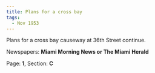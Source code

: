 ```yaml
---  
title: Plans for a cross bay  
tags:  
  - Nov 1953  
---  
```

  
Plans for a cross bay causeway at 36th Street continue.  
  
Newspapers: **Miami Morning News or The Miami Herald**  
  
Page: **1**, Section: **C** 
